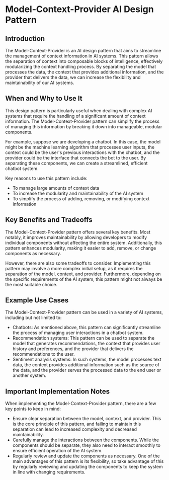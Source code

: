 # Model-Context-Provider AI Design Pattern

## Introduction

The Model-Context-Provider is an AI design pattern that aims to streamline the management of context information in AI systems. This pattern allows the separation of context into composable blocks of intelligence, effectively modularizing the context handling process. By separating the model that processes the data, the context that provides additional information, and the provider that delivers the data, we can increase the flexibility and maintainability of our AI systems.

## When and Why to Use It

This design pattern is particularly useful when dealing with complex AI systems that require the handling of a significant amount of context information. The Model-Context-Provider pattern can simplify the process of managing this information by breaking it down into manageable, modular components. 

For example, suppose we are developing a chatbot. In this case, the model might be the machine learning algorithm that processes user inputs, the context could be the user's previous interactions with the chatbot, and the provider could be the interface that connects the bot to the user. By separating these components, we can create a streamlined, efficient chatbot system.

Key reasons to use this pattern include:

- To manage large amounts of context data
- To increase the modularity and maintainability of the AI system
- To simplify the process of adding, removing, or modifying context information

## Key Benefits and Tradeoffs

The Model-Context-Provider pattern offers several key benefits. Most notably, it improves maintainability by allowing developers to modify individual components without affecting the entire system. Additionally, this pattern enhances modularity, making it easier to add, remove, or change components as necessary.

However, there are also some tradeoffs to consider. Implementing this pattern may involve a more complex initial setup, as it requires the separation of the model, context, and provider. Furthermore, depending on the specific requirements of the AI system, this pattern might not always be the most suitable choice.

## Example Use Cases

The Model-Context-Provider pattern can be used in a variety of AI systems, including but not limited to:

- Chatbots: As mentioned above, this pattern can significantly streamline the process of managing user interactions in a chatbot system.
- Recommendation systems: This pattern can be used to separate the model that generates recommendations, the context that provides user history and preferences, and the provider that delivers the recommendations to the user.
- Sentiment analysis systems: In such systems, the model processes text data, the context provides additional information such as the source of the data, and the provider serves the processed data to the end user or another system.

## Important Implementation Notes

When implementing the Model-Context-Provider pattern, there are a few key points to keep in mind:

- Ensure clear separation between the model, context, and provider. This is the core principle of this pattern, and failing to maintain this separation can lead to increased complexity and decreased maintainability.
- Carefully manage the interactions between the components. While the components should be separate, they also need to interact smoothly to ensure efficient operation of the AI system.
- Regularly review and update the components as necessary. One of the main advantages of this pattern is its flexibility, so take advantage of this by regularly reviewing and updating the components to keep the system in line with changing requirements.
